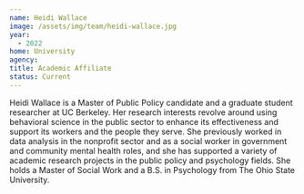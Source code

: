 ```yaml
---
name: Heidi Wallace
image: /assets/img/team/heidi-wallace.jpg
year:
  - 2022
home: University
agency:
title: Academic Affiliate
status: Current
---
```

Heidi Wallace is a Master of Public Policy candidate and a graduate student researcher at UC Berkeley. Her research interests revolve around using behavioral science in the public sector to enhance its effectiveness and support its workers and the people they serve. She previously worked in data analysis in the nonprofit sector and as a social worker in government and community mental health roles, and she has supported a variety of academic research projects in the public policy and psychology fields. She holds a Master of Social Work and a B.S. in Psychology from The Ohio State University.
